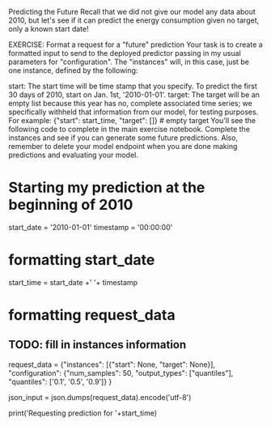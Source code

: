Predicting the Future
Recall that we did not give our model any data about 2010, but let's see if it can predict the energy consumption given no target, only a known start date!

EXERCISE: Format a request for a "future" prediction
Your task is to create a formatted input to send to the deployed predictor passing in my usual parameters for "configuration". The "instances" will, in this case, just be one instance, defined by the following:

start: The start time will be time stamp that you specify. To predict the first 30 days of 2010, start on Jan. 1st, '2010-01-01'.
target: The target will be an empty list because this year has no, complete associated time series; we specifically withheld that information from our model, for testing purposes. For example:
{"start": start_time, "target": []} # empty target
You'll see the following code to complete in the main exercise notebook. Complete the instances and see if you can generate some future predictions. Also, remember to delete your model endpoint when you are done making predictions and evaluating your model.

# Starting my prediction at the beginning of 2010
start_date = '2010-01-01'
timestamp = '00:00:00'

# formatting start_date
start_time = start_date +' '+ timestamp

# formatting request_data
## TODO: fill in instances information
request_data = {"instances": [{"start": None, "target": None}],
                "configuration": {"num_samples": 50,
                                  "output_types": ["quantiles"],
                                  "quantiles": ['0.1', '0.5', '0.9']}
                }

json_input = json.dumps(request_data).encode('utf-8')

print('Requesting prediction for '+start_time)
